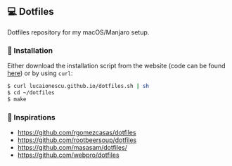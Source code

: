 ## 💻 Dotfiles
Dotfiles repository for my macOS/Manjaro setup.

### 🔑 Installation
Either download the installation script from the website (code can be found [here](https://github.com/lucaionescu/lucaionescu.github.io/blob/master/dotfiles.sh)) or by using `curl`:

```bash
$ curl lucaionescu.github.io/dotfiles.sh | sh
$ cd ~/dotfiles
$ make
```

### 🙏 Inspirations
 - https://github.com/rgomezcasas/dotfiles
 - https://github.com/rootbeersoup/dotfiles
 - https://github.com/masasam/dotfiles/
 - https://github.com/webpro/dotfiles
